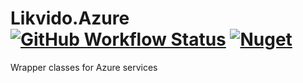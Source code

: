 # Likvido.Azure [![GitHub Workflow Status](https://img.shields.io/github/actions/workflow/status/Likvido/Likvido.Azure/nuget.yml)](https://github.com/Likvido/Likvido.Azure/actions/workflows/nuget.yml) [![Nuget](https://img.shields.io/nuget/v/Likvido.Azure)](https://www.nuget.org/packages/Likvido.Azure)
Wrapper classes for Azure services
